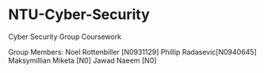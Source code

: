 # NTU-Cyber-Security

Cyber Security Group Coursework

Group Members:
    Noel Rottenbiller [N0931129]
    Phillip Radasevic[N0940645]
    Maksymillian Miketa [N0]
    Jawad Naeem [N0]